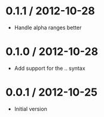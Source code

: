 
0.1.1 / 2012-10-28
==================

  * Handle alpha ranges better

0.1.0 / 2012-10-28
==================

  * Add support for the .. syntax

0.0.1 / 2012-10-25
==================

  * Initial version
